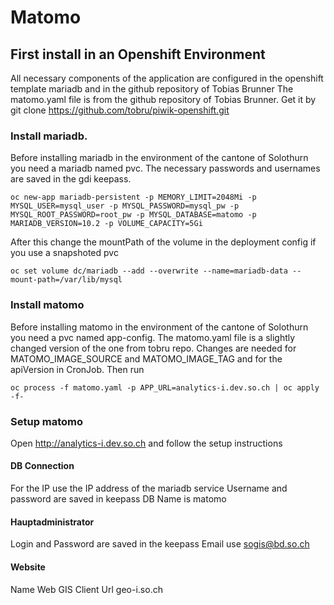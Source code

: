 # Matomo

## First install in an Openshift Environment

All necessary components of the application are configured in the openshift template mariadb and in the github repository of Tobias Brunner
The matomo.yaml file is from the github repository of Tobias Brunner. Get it by git clone https://github.com/tobru/piwik-openshift.git
### Install mariadb.
Before installing mariadb in the environment of the cantone of Solothurn you need a mariadb named pvc.
The necessary passwords and usernames are saved in the gdi keepass.
```
oc new-app mariadb-persistent -p MEMORY_LIMIT=2048Mi -p MYSQL_USER=mysql_user -p MYSQL_PASSWORD=mysql_pw -p MYSQL_ROOT_PASSWORD=root_pw -p MYSQL_DATABASE=matomo -p MARIADB_VERSION=10.2 -p VOLUME_CAPACITY=5Gi
```
After this change the mountPath of the volume in  the deployment config if you use a snapshoted pvc
```
oc set volume dc/mariadb --add --overwrite --name=mariadb-data --mount-path=/var/lib/mysql
```

### Install matomo

Before installing matomo in the environment of the cantone of Solothurn you need a pvc named app-config.
The matomo.yaml file is a slightly changed version of the one from tobru repo.
Changes are needed for MATOMO_IMAGE_SOURCE and MATOMO_IMAGE_TAG and for the apiVersion in CronJob.
Then run
```
oc process -f matomo.yaml -p APP_URL=analytics-i.dev.so.ch | oc apply -f-
```

### Setup matomo
Open http://analytics-i.dev.so.ch and follow the setup instructions
#### DB Connection
For the IP use the IP address of the mariadb service
Username and password are saved in keepass
DB Name is matomo
#### Hauptadministrator
Login and Password are saved in the keepass
Email use sogis@bd.so.ch
#### Website
Name Web GIS Client
Url geo-i.so.ch
